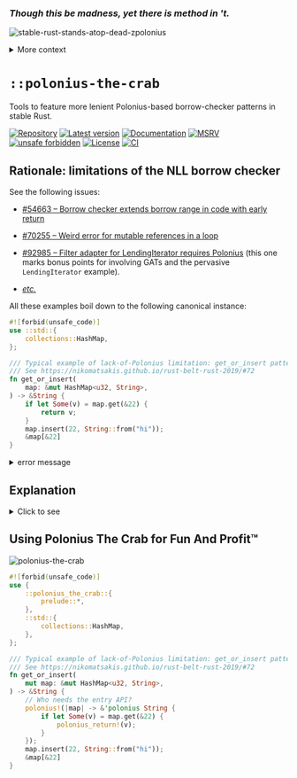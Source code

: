 ### _Though this be madness, yet **there is method** in 't._

![stable-rust-stands-atop-dead-zpolonius](https://user-images.githubusercontent.com/9920355/165785441-e0573795-81d8-4273-bede-c2d5f9e7fa55.png)

<!-- ![stable-rust-stands-atop-dead-zpolonius](https://user-images.githubusercontent.com/9920355/165641079-e9987007-a088-4d9f-bdbe-7042cf3b3f02.png)
-->

<details><summary>More context</summary>

 1. **Hamlet**:

    > _For yourself, sir, shall grow old as I am – if, like a crab, you could go backward._

 1. **Polonius**:

    > _Though this be madness, yet **there is method** in 't._

 1. **Polonius**, eventually:

    ![polonius-lying-dead](https://user-images.githubusercontent.com/9920355/165641368-b0e3590c-3dce-45ce-af07-aa8addabd666.png)

</details>

# `::polonius-the-crab`

Tools to feature more lenient Polonius-based borrow-checker patterns in stable Rust.

[![Repository](https://img.shields.io/badge/repository-GitHub-brightgreen.svg)](
https://github.com/danielhenrymantilla/polonius-the-crab.rs)
[![Latest version](https://img.shields.io/crates/v/polonius-the-crab.svg)](
https://crates.io/crates/polonius-the-crab)
[![Documentation](https://docs.rs/polonius-the-crab/badge.svg)](
https://docs.rs/polonius-the-crab)
[![MSRV](https://img.shields.io/badge/MSRV-1.56.0-white)](
https://gist.github.com/danielhenrymantilla/8e5b721b3929084562f8f65668920c33)
[![unsafe forbidden](https://img.shields.io/badge/unsafe-forbidden-success.svg)](
https://github.com/rust-secure-code/safety-dance/)
[![License](https://img.shields.io/crates/l/polonius-the-crab.svg)](
https://github.com/danielhenrymantilla/polonius-the-crab.rs/blob/master/LICENSE-ZLIB)
[![CI](https://github.com/danielhenrymantilla/polonius-the-crab.rs/workflows/CI/badge.svg)](
https://github.com/danielhenrymantilla/polonius-the-crab.rs/actions)

<!-- Templated by `cargo-generate` using https://github.com/danielhenrymantilla/proc-macro-template -->

## Rationale: limitations of the NLL borrow checker

See the following issues:

  - [#54663 – Borrow checker extends borrow range in code with early return](
    https://github.com/rust-lang/rust/issues/54663)

  - [#70255 – Weird error for mutable references in a loop](
    https://github.com/rust-lang/rust/issues/70255)

  - [#92985 – Filter adapter for LendingIterator requires Polonius](
    https://github.com/rust-lang/rust/issues/92985) (this one marks bonus
    points for involving GATs and the pervasive `LendingIterator` example).

  - [_etc._](https://github.com/rust-lang/rust/labels/NLL-polonius)

All these examples boil down to the following canonical instance:

```rust ,compile_fail
#![forbid(unsafe_code)]
use ::std::{
    collections::HashMap,
};

/// Typical example of lack-of-Polonius limitation: get_or_insert pattern.
/// See https://nikomatsakis.github.io/rust-belt-rust-2019/#72
fn get_or_insert(
    map: &mut HashMap<u32, String>,
) -> &String {
    if let Some(v) = map.get(&22) {
        return v;
    }
    map.insert(22, String::from("hi"));
    &map[&22]
}
```

<details><summary>error message</summary>

```console
 error[E0502]: cannot borrow `*map` as mutable because it is also borrowed as immutable
  --> src/lib.rs:53:5
   |
14 |     map: &mut HashMap<u32, String>,
   |          - let's call the lifetime of this reference `'1`
15 | ) -> &String {
16 |     if let Some(v) = map.get(&22) {
   |                      --- immutable borrow occurs here
17 |         return v;
   |                - returning this value requires that `*map` be borrowed for `'1`
18 |     }
19 |     map.insert(22, String::from("hi"));
   |     ^^^^^^^^^^^^^^^^^^^^^^^^^^^^^^^^^^ mutable borrow occurs here
```

</details>

## Explanation

<details><summary>Click to see</summary>

Now, this pattern is known to be sound / a false positive from the current
borrow checker, NLL.

  - The technical reason behind it is the _named_ / in-function-signature
    lifetime involved in the borrow: contrary to a fully-in-body anonymous
    borrow, borrows that last for a "named" / outer-generic lifetime are deemed
    to last _until the end of the function_, **across all possible codepaths**
    (even those unreachable whence the borrow starts).

      - a way to notice this difference is to, when possible, rewrite the function
        as a macro. By virtue of being syntactically inlined, it will involve
        anonymous lifetimes and won't cause any trouble.

### Workarounds

So "jUsT uSe UnSaFe" you may suggest. But this is tricky:

  - does your use-case _really_ fit this canonical example?

      - or a variant: will it still fit it as the code evolves / in face of
        code refactorings?

  - even when we know "we can use `unsafe`", actually using it is subtle and
    error-prone. Since `&mut` borrows are often involved in this situation,
    one may accidentally end up transmuting a `&` reference to a `&mut`
    reference, which is _always_ UB.

  - both of these issues lead to a certain completely legitimate allergy to
    `unsafe`_code, and the very reassuring
    `#![forbid(unsafe_code)]`-at-the-root-of-the-crate pattern.

### Non-`unsafe` albeit cumbersome workarounds for lack-of-Polonius issues

<details><summary>Click to see</summary>

  - if possible, **reach for a dedicated API**.
    For instance, the `get_or_insert()` example can be featured using the
    `.entry()` API:

    ```rust
    #![forbid(unsafe_code)]
    use ::std::{
        collections::HashMap,
    };

    fn get_or_insert(
        map: &mut HashMap<u32, String>,
    ) -> &String {
        map.entry(22).or_insert_with(|| String::from("hi"))
    }
    ```

    Sadly, the reality is that you won't always have such convenient APIs at
    your disposal.

  - otherwise, you can perform successive non-idiomatic lookups to avoid
    holding the borrow for too long:

    ```rust
    #![forbid(unsafe_code)]
    use ::std::{
        collections::HashMap,
    };

    fn get_or_insert(
        map: &mut HashMap<u32, String>,
    ) -> &String {
        // written like this to show the "transition path" from previous code
        let should_insert =
            if let Some(_discarded) = map.get(&22) {
                false
            } else {
                true
            }
        ;
        // but `should_insert` can obviously be shortened down to `map.get(&22).is_none()`
        // or, in this very instance, to `map.contains_key(&22).not()`.
        if should_insert {
            map.insert(22, String::from("hi"));
        }
        map.get(&22).unwrap() // or `&map[&22]`
    }
    ```

  - finally, related to the "this only happens with concrete named lifetimes"
    issue, a clever non-`unsafe` albeit cumbersome way to circumvent the
    limitation is to use [CPS / callbacks / a scoped API](
    https://docs.rs/with_locals):

    ```rust
    #![forbid(unsafe_code)]
    use ::std::{
        collections::HashMap,
    };

    fn with_get_or_insert<R>(
        map: &mut HashMap<u32, String>,
        yield_:     impl FnOnce(
    /* -> */ &String
                    ) -> R ) -> R
    {
        if let Some(v) = map.get(&22) {
            yield_(v)
        } else {
            map.insert(22, String::from("hi"));
            yield_(&map[&22])
        }
    }
    ```

While you should try these workarounds first and see how they apply to your
codebase, sometimes they're not applicable or way too cumbersome compared to
"a tiny bit of `unsafe`".

In that case, as with all the cases of known-to-be-sound `unsafe` patterns, the
ideal solution is to factor it out down to its own small and easy to review
crate or module, and then use the non-`unsafe fn` API thereby exposed 👌.

</details>

### Enters `::polonius-the-crab`

![polonius-the-crab](https://user-images.githubusercontent.com/9920355/165791136-26d09367-3d84-4d09-8f6a-6a3dd91ffc50.jpg)
<!-- ![polonius the crab](https://user-images.githubusercontent.com/9920355/165742437-d644851e-83c3-45c7-941f-c7909cab0192.png) -->

#### Explanation of its implementation

<details><summary>Click to see</summary>

So, back to that "safety encapsulation" idea:

 1. let's find a canonical instance of this borrow checker issue that is known
    to be sound and accepted under Polonius;

 1. and tweak it so that it can then be re-used as a general-purpose tool for
    _most_ of these issues.

And if we stare at the borrow checker issues above, we can see there are two
defining ingredients:

  - An explicit generic lifetime parameter (potentially elided);
  - **A branch**, where one of the branches returns based on that borrow, whilst
    the other is no longer interested in it.

The issue is then that that second branch ought to get back access to the
stuff borrowed in the first branch, but the current borrow checker denies it.

That's where we'll sprinkle some correctly-placed `unsafe` to make the "borrow
checker look the other way" just for a moment, the right moment.

This thus gives us (in pseudo-code first):

```rust, ignore
fn polonius<'r, T> (
    borrow: &'r mut T,
    branch:
        impl // generic type to apply to all possible scopes.
        for<'any> // <- higher-order lifetime ensures the `&mut T` infected with it…
        FnOnce(&'any mut T)      // …can only escape the closure…
                    // vvvv        … through its return type and its return type only.
          -> Option< _<'any> > // <- The `Some` / `None` discriminant represents the branch info.
                  // ^^^^^^^
                  // some return type allowed to depend on `'any`.
                  // For instance, in the case of `get_or_insert`, this could
                  // have been `&'any String` (or `Option<&'any String>`).
                  // Bear with me for the moment and tolerate this pseudo-code.
    ,
) -> Result< // <- we "forward the branch", but with data attached to the fallback one (`Err(…)`).
        _<'r>, // <- "plot twist": `'any` above was `'r` !
        &'r mut T, // <- through Arcane Magic™ we get to transmute the `None` into an `Err(borrow)`
    >
{
    let tentative_borrow = &mut *borrow; // reborrow
    if let Some(dependent) = branch(tentative_borrow) {
        /* within this branch, the reborrow needs to last for `'r` */
        return Ok(dependent);
    }
    /* but within this branch, the reborrow needs to have ended: only Polonius supports that kind of logic */

    // give the borrow back
    Err(borrow) // <- without Polonius this is denied
}
```

This function, ignoring that generic unspecified `_<'…>` return type in
pseudo-code, does indeed represent a canonical example of the borrow checker
issue (without `-Zpolonius`, it will reject the `Err(borrow)` line saying that
`borrow` needs to be borrowed for `'r` so that `borrower` is, and that `'r`
spans until _any_ end of function (the borrow checker bug).

Whereas with `-Zpolonius` it is accepted.

  - [Demo](https://play.integer32.com/?version=nightly&mode=debug&edition=2021&gist=3996b28125d97c6d42fdf52a2039a5d2)

#### The ArcaneMagic™

The correct use of `unsafe`, here, to palliate the lack of `-Zpolonius`, is to
change:

```rust, ignore
let tentative_borrow = &mut *borrow; // reborrow
```

into:

```rust ,ignore
let tentative_borrow = unsafe { &mut *(borrow as *mut _) }; // reborrow
```

where `unsafe { &mut *(thing as *mut _) }` is the canonical way to perform
**lifetime**(-of-the-borrow) **extension**: the lifetime of that `&mut` borrow
is then no longer tied, in any way, to `'r` nor to `*borrow`.

  - Some of you might have been tempted to use `mem::transmute`. While that does
    indeed work, it is a strictly more flexible API, which in the case of
    `unsafe`, means it's a strictly more dangerous API. With `transmute`, for
    instance, when the borrowee has lifetime parameters of its own, those may
    be erased as well, whereas a downgrade-to-pointer-and-upgrade-back-to-ref
    operation is guaranteed to "erase" only the outer lifetime of the borrow,
    leaving the inner type untouched: definitely safer.

**The borrow checker no longer holds our hand**, as far as overlapped usage of
`borrow` and `tentative_borrow` is concerned (which would be UB). **It is now
up to us to ensure _no runtime path_ can ever lead to such borrows
overlapping**.

And indeed they don't, as the simple branch showcases:

  - in the `Some` branch,
    the `dependent` is still borrowing `tentative_borrow`, and thus, `*borrow`. But
    we do not use `borrow` anymore in that branch, _nor in the caller's body_, as
    long as dependent is used. Indeed, signature-wise, we do tell that that
    `dependent` return value, of type `_<'r>`, is borrowing from `*borrow`, due to
    that repetition of the `'r` name.

  - in the `None` branch,
    there is no `dependent`, and `tentative_borrow` isn't used anymore, so it is
    sound to refer to `borrow` again.

In other words:

> _Though this be `unsafe`, yet **there is soundness** in 't._

As an extra precaution, this crate does even guard that usage of `unsafe`
through a `cfg`-opt-out, so that when using `-Zpolonius`, the `unsafe` is
removed, and yet the body of the function, as well as its signature, compiles
fine (this is further enforced in CI through a special `test`).

#### Generalizing it

##### `None` becomes `<Err>`

It turns out that we don't have to restrict the `branch` to returning no data on
`None`, and that we can use it as a "channel" through which to smuggle
**non-borrowing** data.

This leads to replacing `Option< _<'any> >` with `Result< _<'any>, Err > `

  - Notice how the `Err` cannot depend on `'any` since it can't name it
    (generic parameter introduced _before_ the `'any` quantification ever gets
    introduced).

##### The `FnOnceReturningAnOption` trick is replaced with a `HKT` pattern

Indeed, a `FnOnceReturningAnOption`-based signature would be problematic on the
caller's side, since:

  - **it _infers_ the higher-order-`'any`-infected return type of the closure
    through the actual closure instance being fed**;

  - **but a closure only gets to be higher-order when the API it is fed to
    _explicitly requires it to_**

      - see <https://docs.rs/higher-order-closure> for more info.

So this leads to a situation where both the caller and callee expect each other
to disambiguate what the higher-order return value of the closure should be,
leading to no higher-orderness to begin with and/or to type inference errors.

  - Note that the `hrtb!` macro from <https://docs.rs/higher-order-closure>, or
    the actual `for<…>`-closures RFC such crate polyfills, would help in that
    regard. But the usage then becomes, imho, way more convoluted than any of
    the aforementioned workarounds, defeating the very purpose of this crate.

So that `_<'any>` is achieved in another manner. Through HKTs, that is, through
"generic generics" / "generics that are, themselves, generic":

```rust ,ignore
//! In pseudo-code:
fn polonius<'r, T, Ret<'_>> (
    borrow: &'r mut T,
    branch: impl FnOnce(&'_ mut T) -> Option<Ret<'_>>,
) -> Result<
        Ret<'r>,
        &'r mut T,
    >
```

This cannot directly be written in Rust, but you can define a trait representing
the `<'_>`-ness of a type (`HKT` in this crate), and with it, use
`as WithLifetime<'a>::T` as the "feed `<'a>`" operator:

```rust ,ignore
//! Real code!
fn polonius<'r, T, Ret : HKT> (
    borrow: &'r mut T,
    branch: impl FnOnce(&'_ mut T) -> Option< <Ret as WithLifetime<'_>>::T >,
) -> Result<
        <Ret as WithLifetime<'r>>::T,
        &'r mut T,
    >
```

We have reached the definition of the actual `fn polonius` exposed by this very
crate!

Now, a `HKT` type is still cumbersome to use. If we go back to that
`get_or_insert` example that was returning a `&'_ String`, we'd need to express
that "generic type" representing `<'lt> => &'lt String`, such as:

```rust ,ignore
/// Pseudo-code (`StringRef` is not a type, `StringRef<'…>` is).
type StringRef<'any> = &'any String;

/// Real HKT code: make `StringRef` a fully-fledged stand-alone type
struct StringRef;
/// And now express the `<'lt> => &'lt String` relationship:
impl<'lt> WithLifetime <'lt>
   for StringRef // is:  ⇓
{                     // ⇓
                      // ⇓
    type T =         &'lt String    ;
}
```

### Putting it altogether: `get_or_insert` with no `.entry()` nor double-lookup

</details>

So this crate exposes a "raw" `polonius()` function that has the `unsafe` in its
body, and which is quite powerful at tackling these lack-of-polonius related
issues.

And yet, it is cumbersome to use:

```rust
use ::polonius_the_crab::polonius;

fn get_or_insert (
    map: &'_ mut ::std::collections::HashMap<i32, String>,
) -> &'_ String
{
    #![forbid(unsafe_code)] // No unsafe code in this function: VICTORY!!

    enum StringRef {}
    impl<'lt> ::polonius_the_crab::WithLifetime<'lt> for StringRef {
        type T = &'lt String;
    }

    match polonius::<StringRef, _, _, _>(map, |map| map.get(&22).ok_or(())) {
        | Ok(ret) => {
            // no second-lookup!
            ret
        },
        // we get the borrow back (we had to give the original one to `polonius()`)
        | Err((map, ())) => {
            map.insert(22, String::from("…"));
            &map[&22]
        },
    }
}
```

  - [Playground](https://play.rust-lang.org/?version=stable&mode=debug&edition=2021&gist=8d5bd3271604a02508587b3c0b964d79)

Hence why this crate also offers

## Convenient macros for ergonomic usage 😗👌

Mainly, a `polonius!` entry point, within which you can use `polonius_return!`
to **early return the dependent value**, or a `polonius_break!` to instead
"break" / leave the `polonius!` block with a **non-dependent** (notice how the
_branch_ nature of this borrow checker limitation is kept in the very bones of
the API).

  - The `polonius!` macro requires that a `'polonius`-infected return type be
    used (the HKT marker, for those having followed the implementation).

This leads to the following `get_or_insert` usage:

</details>

## Using Polonius The Crab for Fun And Profit™

![polonius-the-crab](https://user-images.githubusercontent.com/9920355/165791136-26d09367-3d84-4d09-8f6a-6a3dd91ffc50.jpg)

```rust
#![forbid(unsafe_code)]
use {
    ::polonius_the_crab::{
        prelude::*,
    },
    ::std::{
        collections::HashMap,
    },
};

/// Typical example of lack-of-Polonius limitation: get_or_insert pattern.
/// See https://nikomatsakis.github.io/rust-belt-rust-2019/#72
fn get_or_insert(
    mut map: &mut HashMap<u32, String>,
) -> &String {
    // Who needs the entry API?
    polonius!(|map| -> &'polonius String {
        if let Some(v) = map.get(&22) {
            polonius_return!(v);
        }
    });
    map.insert(22, String::from("hi"));
    &map[&22]
}
```
